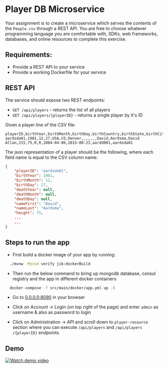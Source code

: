 # Player DB Microservice

Your assignment is to create a microservice which serves the contents of the `People.csv` through a
REST API. You are free to choose whatever programming language you are comfortable with, SDKs, web
frameworks, databases, and online resources to complete this exercise.

## Requirements:

- Provide a REST API to your service
- Provide a working Dockerfile for your service

## REST API

The service should expose two REST endpoints:

- `GET /api/players` - returns the list of all players
- `GET /api/players/{playerID}` - returns a single player by it's ID

Given a player line of the CSV file:

```
playerID,birthYear,birthMonth,birthDay,birthCountry,birthState,birthCity,deathYear,deathMonth,deathDay,deathCountry,deathState,deathCity,nameFirst,nameLast,nameGiven,weight,height,bats,throws,debut,finalGame,retroID,bbrefID
aardsda01,1981,12,27,USA,CO,Denver,,,,,,,David,Aardsma,David Allan,215,75,R,R,2004-04-06,2015-08-23,aardd001,aardsda01
```

The json representation of a player should be the following, where each field name is equal to the CSV column name:

```json
{
    "playerID": "aardsda01",
    "birthYear": 1981,
    "birthMonth": 12,
    "birthDay": 27,
    "deathYear": null,
    "deathMonth": null,
    "deathDay": null,
    "nameFirst": "David",
    "nameLast": "Aardsma",
    "height": 75,
    ...
    ...
}
```

## Steps to run the app

- First build a docker image of your app by running:

```bash
  ./mvnw -Pprod verify jib:dockerBuild
```

- Then run the below command to bring up mongodb database, consul registry and the app in different docker containers

```bash
  docker-compose -f src/main/docker/app.yml up -d
```

- Go to [0.0.0.0:8090](0.0.0.0:8090) in your browser

- Click on Account -> Login (on top right of the page) and enter `admin` as username & also as password to login

- Click on Administration -> API and scroll down to `player-resource` section where you can execute `/api/players` and `​/api​/players​/{playerID}` endpoints

## Demo

[![Watch demo video](https://gifs.com/gif/mohan-craft-demo-jZVq4z)](https://youtu.be/MK9tvO1ONYk)
